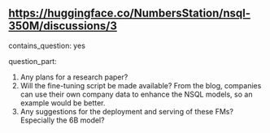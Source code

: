 ## https://huggingface.co/NumbersStation/nsql-350M/discussions/3

contains_question: yes

question_part: 
1. Any plans for a research paper?
2. Will the fine-tuning script be made available? From the blog, companies can use their own company data to enhance the NSQL models, so an example would be better.
3. Any suggestions for the deployment and serving of these FMs? Especially the 6B model?